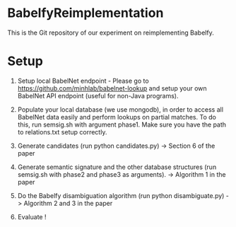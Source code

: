 # BabelfyReimplementation

This is the Git repository of our experiment on reimplementing Babelfy.

Setup
======

1. Setup local BabelNet endpoint - Please go to https://github.com/minhlab/babelnet-lookup and setup your own BabelNet API endpoint (useful for non-Java programs).

2. Populate your local database (we use mongodb), in order to access all BabelNet data easily and perform lookups on partial matches. To do this, run semsig.sh with argument phase1. Make sure you have the path to relations.txt setup correctly.
 
3. Generate candidates (run python candidates.py) -> Section 6 of the paper
 
4. Generate semantic signature and the other database structures (run semsig.sh with phase2 and phase3 as arguments). -> Algorithm 1 in the paper

5. Do the Babelfy disambiguation algorithm (run python disambiguate.py) -> Algorithm 2 and 3 in the paper

6. Evaluate !

